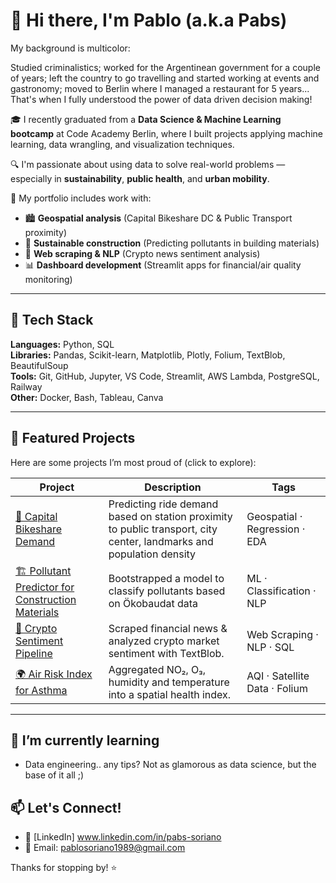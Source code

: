 # 👋 Hi there, I'm Pablo (a.k.a Pabs)

My background is multicolor:

Studied criminalistics; worked for the Argentinean government for a couple of years; left the country to go travelling and started working at events and gastronomy; moved to Berlin where I managed a restaurant for 5 years... That's when I fully understood the power of data driven decision making! 

🎓 I recently graduated from a **Data Science & Machine Learning bootcamp** at Code Academy Berlin, where I built projects applying machine learning, data wrangling, and visualization techniques.

🔍 I'm passionate about using data to solve real-world problems — especially in **sustainability**, **public health**, and **urban mobility**.

📂 My portfolio includes work with:
- 🏙️ **Geospatial analysis** (Capital Bikeshare DC & Public Transport proximity)
- 🌱 **Sustainable construction** (Predicting pollutants in building materials)
- 📰 **Web scraping & NLP** (Crypto news sentiment analysis)
- 📊 **Dashboard development** (Streamlit apps for financial/air quality monitoring)

---

## 🧰 Tech Stack

**Languages:** Python, SQL  
**Libraries:** Pandas, Scikit-learn, Matplotlib, Plotly, Folium, TextBlob, BeautifulSoup  
**Tools:** Git, GitHub, Jupyter, VS Code, Streamlit, AWS Lambda, PostgreSQL, Railway  
**Other:** Docker, Bash, Tableau, Canva

---

## 📌 Featured Projects

Here are some projects I’m most proud of (click to explore):

| Project | Description | Tags |
|--------|-------------|------|
| [🚴 Capital Bikeshare Demand](https://github.com/pabs-llama/projects/tree/main/project_3_-capitalbikeshare) | Predicting ride demand based on station proximity to public transport, city center, landmarks and population density | Geospatial · Regression · EDA |
| [🏗️ Pollutant Predictor for Construction Materials](https://github.com/pabs-llama/projects/tree/main/pollutant-predictor) | Bootstrapped a model to classify pollutants based on Ökobaudat data | ML · Classification · NLP |
| [📰 Crypto Sentiment Pipeline](https://github.com/pabs-llama/projects/tree/main/crypto-sentiment-pipeline) | Scraped financial news & analyzed crypto market sentiment with TextBlob. | Web Scraping · NLP · SQL |
| [🌍 Air Risk Index for Asthma](https://github.com/pabs-llama/projects/tree/main/ari-index-map) | Aggregated NO₂, O₃, humidity and temperature into a spatial health index. | AQI · Satellite Data · Folium |

---

## 🌱 I’m currently learning 
- Data engineering.. any tips? Not as glamorous as data science, but the base of it all ;)

## 📫 Let's Connect!

- 💼 [LinkedIn] www.linkedin.com/in/pabs-soriano
- 💌 Email: pablosoriano1989@gmail.com

Thanks for stopping by! ⭐️


<!--
**pabs-llama/pabs-llama** is a ✨ _special_ ✨ repository because its `README.md` (this file) appears on your GitHub profile.

Here are some ideas to get you started:

- 🔭 I’m currently working on ...
- 🌱 I’m currently learning ...
- 👯 I’m looking to collaborate on ...
- 🤔 I’m looking for help with ...
- 💬 Ask me about ...
- 📫 How to reach me: ...
- 😄 Pronouns: ...
- ⚡ Fun fact: ...
-->
